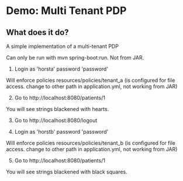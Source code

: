 # Demo: Multi Tenant PDP

## What does it do?

A simple implementation of a multi-tenant PDP

Can only be run with mvn spring-boot:run. Not from JAR. 

1. Login as 'horsta' password 'password'

Will enforce policies resources/policies/tenant_a  (is configured for file access. change to other path in application.yml, not working from JAR)

2. Go to http://localhost:8080/patients/1

You will see strings blackened with hearts.

3. Go to http://localhost:8080/logout

4. Login as 'horstb' password 'password'

Will enforce policies resources/policies/tenant_b  (is configured for file access. change to other path in application.yml, not working from JAR)

5. Go to http://localhost:8080/patients/1

You will see strings blackened with black squares.

